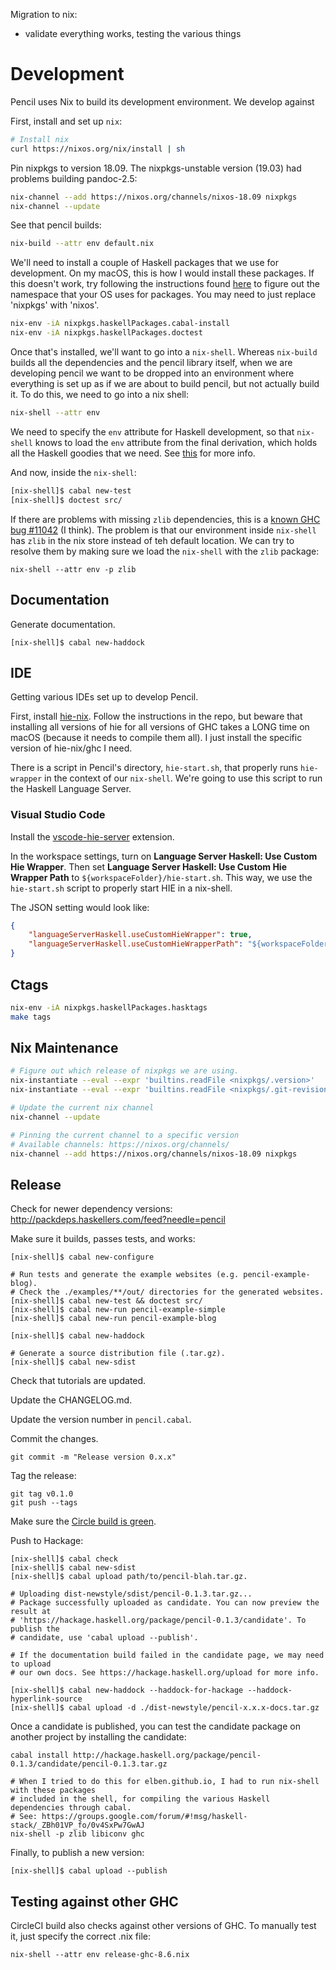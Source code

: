 Migration to nix:

- validate everything works, testing the various things

# Development

Pencil uses Nix to build its development environment. We develop against

First, install and set up `nix`:

```bash
# Install nix
curl https://nixos.org/nix/install | sh
```

Pin nixpkgs to version 18.09. The nixpkgs-unstable version (19.03) had problems
building pandoc-2.5:

```bash
nix-channel --add https://nixos.org/channels/nixos-18.09 nixpkgs
nix-channel --update
```

See that pencil builds:

```bash
nix-build --attr env default.nix
```

We'll need to install a couple of Haskell packages that we use for development.
On my macOS, this is how I would install these packages. If this doesn't work,
try following the instructions found
[here](https://nixos.org/nixpkgs/manual/#users-guide-to-the-haskell-infrastructure)
to figure out the namespace that your OS uses for packages. You may need to just
replace 'nixpkgs' with 'nixos'.

```bash
nix-env -iA nixpkgs.haskellPackages.cabal-install
nix-env -iA nixpkgs.haskellPackages.doctest
```

Once that's installed, we'll want to go into a `nix-shell`. Whereas `nix-build`
builds all the dependencies and the pencil library itself, when we are
developing pencil we want to be dropped into an environment where everything is
set up as if we are about to build pencil, but not actually build it. To do
this, we need to go into a nix shell:

```bash
nix-shell --attr env
```

We need to specify the `env` attribute for Haskell development, so that
`nix-shell` knows to load the `env` attribute from the final derivation, which
holds all the Haskell goodies that we need. See
[this](https://github.com/Gabriel439/haskell-nix/blob/9c72b6ecbc5e25df509dfd6ee3d5ee8b9eb21f14/project0/README.md#building-with-cabal)
for more info.

And now, inside the `nix-shell`:

```bash
[nix-shell]$ cabal new-test
[nix-shell]$ doctest src/
```

If there are problems with missing `zlib` dependencies, this is a [known GHC
bug #11042](https://gitlab.haskell.org/ghc/ghc/issues/11042) (I think). The
problem is that our environment inside `nix-shell` has `zlib` in the nix store
instead of teh default location. We can try to resolve them by making sure we
load the `nix-shell` with the `zlib` package:

```
nix-shell --attr env -p zlib
```

## Documentation

Generate documentation.

```
[nix-shell]$ cabal new-haddock
```

## IDE

Getting various IDEs set up to develop Pencil.

First, install [hie-nix](https://github.com/domenkozar/hie-nix). Follow the instructions in the repo, but beware that installing all versions of hie for all versions of GHC takes a LONG time on macOS (because it needs to compile them all). I just install the specific version of hie-nix/ghc I need.

There is a script in Pencil's directory, `hie-start.sh`, that properly runs `hie-wrapper` in the context of our `nix-shell`. We're going to use this script to run the Haskell Language Server.

### Visual Studio Code

Install the [vscode-hie-server](https://marketplace.visualstudio.com/items?itemName=alanz.vscode-hie-server) extension.

In the workspace settings, turn on **Language Server Haskell: Use Custom Hie Wrapper**.
Then set **Language Server Haskell: Use Custom Hie Wrapper Path** to `${workspaceFolder}/hie-start.sh`.
This way, we use the `hie-start.sh` script to properly start HIE in a nix-shell.

The JSON setting would look like:

```json
{
    "languageServerHaskell.useCustomHieWrapper": true,
    "languageServerHaskell.useCustomHieWrapperPath": "${workspaceFolder}/hie-start.sh"
}
```

## Ctags

```bash
nix-env -iA nixpkgs.haskellPackages.hasktags
make tags
```

## Nix Maintenance

```bash
# Figure out which release of nixpkgs we are using.
nix-instantiate --eval --expr 'builtins.readFile <nixpkgs/.version>'
nix-instantiate --eval --expr 'builtins.readFile <nixpkgs/.git-revision>'

# Update the current nix channel
nix-channel --update

# Pinning the current channel to a specific version
# Available channels: https://nixos.org/channels/
nix-channel --add https://nixos.org/channels/nixos-18.09 nixpkgs
```

## Release

Check for newer dependency versions: http://packdeps.haskellers.com/feed?needle=pencil

Make sure it builds, passes tests, and works:

```
[nix-shell]$ cabal new-configure

# Run tests and generate the example websites (e.g. pencil-example-blog).
# Check the ./examples/**/out/ directories for the generated websites.
[nix-shell]$ cabal new-test && doctest src/
[nix-shell]$ cabal new-run pencil-example-simple
[nix-shell]$ cabal new-run pencil-example-blog

[nix-shell]$ cabal new-haddock

# Generate a source distribution file (.tar.gz).
[nix-shell]$ cabal new-sdist
```

Check that tutorials are updated.

Update the CHANGELOG.md.

Update the version number in `pencil.cabal`.

Commit the changes.

```
git commit -m "Release version 0.x.x"
```

Tag the release:

```
git tag v0.1.0
git push --tags
```

Make sure the [Circle build is green](https://circleci.com/gh/elben/pencil).

Push to Hackage:

```
[nix-shell]$ cabal check
[nix-shell]$ cabal new-sdist
[nix-shell]$ cabal upload path/to/pencil-blah.tar.gz.

# Uploading dist-newstyle/sdist/pencil-0.1.3.tar.gz...
# Package successfully uploaded as candidate. You can now preview the result at
# 'https://hackage.haskell.org/package/pencil-0.1.3/candidate'. To publish the
# candidate, use 'cabal upload --publish'.

# If the documentation build failed in the candidate page, we may need to upload
# our own docs. See https://hackage.haskell.org/upload for more info.

[nix-shell]$ cabal new-haddock --haddock-for-hackage --haddock-hyperlink-source
[nix-shell]$ cabal upload -d ./dist-newstyle/pencil-x.x.x-docs.tar.gz
```

Once a candidate is published, you can test the candidate package on another project
by installing the candidate:

```
cabal install http://hackage.haskell.org/package/pencil-0.1.3/candidate/pencil-0.1.3.tar.gz

# When I tried to do this for elben.github.io, I had to run nix-shell with these packages
# included in the shell, for compiling the various Haskell dependencies through cabal.
# See: https://groups.google.com/forum/#!msg/haskell-stack/_ZBh01VP_fo/0v4SxPw7GwAJ
nix-shell -p zlib libiconv ghc
```

Finally, to publish a new version:

```
[nix-shell]$ cabal upload --publish
```

## Testing against other GHC

CircleCI build also checks against other versions of GHC. To manually test it, just specify the correct .nix file:

```
nix-shell --attr env release-ghc-8.6.nix
```
